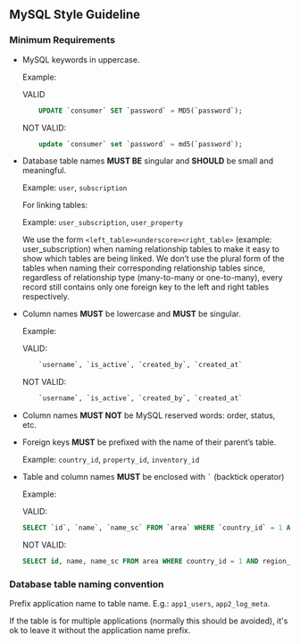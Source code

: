 ## MySQL Style Guideline

### Minimum Requirements

- MySQL keywords in uppercase.

    Example:

    VALID
    ```SQL
        UPDATE `consumer` SET `password` = MD5(`password`);
    ```
    NOT VALID:
    ```SQL
        update `consumer` set `password` = md5(`password`);
    ```

- Database table names **MUST BE** singular and **SHOULD** be small and meaningful.

    Example:
    `user`, `subscription`
    
    For linking tables:
    
    Example: 
    `user_subscription`, `user_property`

    We use the form `<left_table><underscore><right_table>` (example: user_subscription) when naming relationship tables to make it easy to show which tables are being linked. We don’t use the plural form of the tables when naming their corresponding relationship tables since, regardless of relationship type (many-to-many or one-to-many), every record still contains only one foreign key to the left and right tables respectively.

- Column names **MUST** be lowercase and **MUST** be singular.

    Example:

    VALID:
    ```SQL
        `username`, `is_active`, `created_by`, `created_at`
    ```
    NOT VALID:
    ```SQL
        `username`, `is_active`, `created_by`, `created_at`
    ```

- Column names **MUST NOT** be MySQL reserved words: order, status, etc.

- Foreign keys **MUST** be prefixed with the name of their parent’s table.

    Example:
    `country_id`, `property_id`, `inventory_id`
    
- Table and column names **MUST** be enclosed with <code>`</code> (backtick operator)

    Example:

    VALID:
    ```SQL
    SELECT `id`, `name`, `name_sc` FROM `area` WHERE `country_id` = 1 AND `region_id` = 5;
    ```
    NOT VALID:
    ```SQL
    SELECT id, name, name_sc FROM area WHERE country_id = 1 AND region_id = 5;
    ```

### Database table naming convention

Prefix application name to table name. E.g.: `app1_users`, `app2_log_meta`.

If the table is for multiple applications (normally this should be avoided), it's ok to leave it without the application name prefix.
